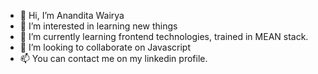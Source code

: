 - 👋 Hi, I’m Anandita Wairya
- 👀 I’m interested in learning new things
- 🌱 I’m currently learning frontend technologies, trained in MEAN stack.
- 💞️ I’m looking to collaborate on Javascript
- 📫 You can contact me on my linkedin profile.

<!---
Contribution-Anandita/Contribution-Anandita is a ✨ special ✨ repository because its `README.md` (this file) appears on your GitHub profile.
You can click the Preview link to take a look at your changes.
--->
